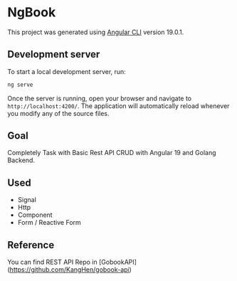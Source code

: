 # NgBook

This project was generated using [Angular CLI](https://github.com/angular/angular-cli) version 19.0.1.

## Development server

To start a local development server, run:

```bash
ng serve
```

Once the server is running, open your browser and navigate to `http://localhost:4200/`. The application will automatically reload whenever you modify any of the source files.

## Goal

Completely Task with Basic Rest API CRUD with Angular 19 and Golang Backend.

## Used
- Signal
- Http
- Component
- Form / Reactive Form

## Reference
You can find REST API Repo in [GobookAPI] (https://github.com/KangHen/gobook-api)

